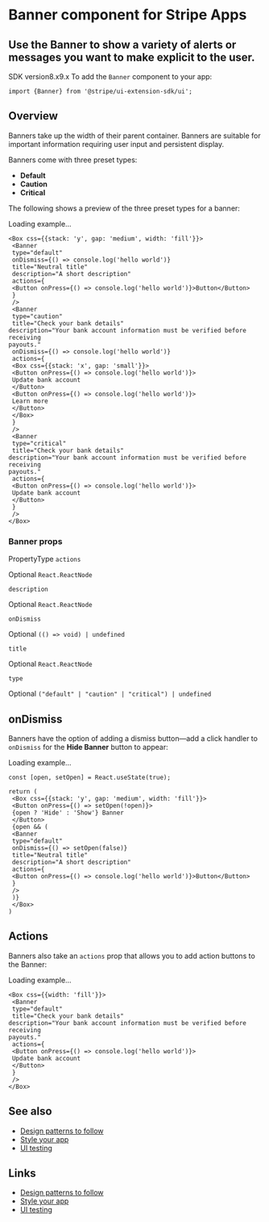 # Banner component for Stripe Apps

## Use the Banner to show a variety of alerts or messages you want to make explicit to the user.

SDK version8.x9.x
To add the `Banner` component to your app:

```
import {Banner} from '@stripe/ui-extension-sdk/ui';
```

## Overview

Banners take up the width of their parent container. Banners are suitable for
important information requiring user input and persistent display.

Banners come with three preset types:

- **Default**
- **Caution**
- **Critical**

The following shows a preview of the three preset types for a banner:

Loading example...
```
<Box css={{stack: 'y', gap: 'medium', width: 'fill'}}>
 <Banner
 type="default"
 onDismiss={() => console.log('hello world')}
 title="Neutral title"
 description="A short description"
 actions={
 <Button onPress={() => console.log('hello world')}>Button</Button>
 }
 />
 <Banner
 type="caution"
 title="Check your bank details"
description="Your bank account information must be verified before receiving
payouts."
 onDismiss={() => console.log('hello world')}
 actions={
 <Box css={{stack: 'x', gap: 'small'}}>
 <Button onPress={() => console.log('hello world')}>
 Update bank account
 </Button>
 <Button onPress={() => console.log('hello world')}>
 Learn more
 </Button>
 </Box>
 }
 />
 <Banner
 type="critical"
 title="Check your bank details"
description="Your bank account information must be verified before receiving
payouts."
 actions={
 <Button onPress={() => console.log('hello world')}>
 Update bank account
 </Button>
 }
 />
</Box>
```

### Banner props

PropertyType
`actions`

Optional
`React.ReactNode`

`description`

Optional
`React.ReactNode`

`onDismiss`

Optional
`(() => void) | undefined`

`title`

Optional
`React.ReactNode`

`type`

Optional
`("default" | "caution" | "critical") | undefined`

## onDismiss

Banners have the option of adding a dismiss button—add a click handler to
`onDismiss` for the **Hide Banner** button to appear:

Loading example...
```
const [open, setOpen] = React.useState(true);

return (
 <Box css={{stack: 'y', gap: 'medium', width: 'fill'}}>
 <Button onPress={() => setOpen(!open)}>
 {open ? 'Hide' : 'Show'} Banner
 </Button>
 {open && (
 <Banner
 type="default"
 onDismiss={() => setOpen(false)}
 title="Neutral title"
 description="A short description"
 actions={
 <Button onPress={() => console.log('hello world')}>Button</Button>
 }
 />
 )}
 </Box>
)
```

## Actions

Banners also take an `actions` prop that allows you to add action buttons to the
Banner:

Loading example...
```
<Box css={{width: 'fill'}}>
 <Banner
 type="default"
 title="Check your bank details"
description="Your bank account information must be verified before receiving
payouts."
 actions={
 <Button onPress={() => console.log('hello world')}>
 Update bank account
 </Button>
 }
 />
</Box>
```

## See also

- [Design patterns to follow](https://docs.stripe.com/stripe-apps/patterns)
- [Style your app](https://docs.stripe.com/stripe-apps/style)
- [UI testing](https://docs.stripe.com/stripe-apps/ui-testing)

## Links

- [Design patterns to follow](https://docs.stripe.com/stripe-apps/patterns)
- [Style your app](https://docs.stripe.com/stripe-apps/style)
- [UI testing](https://docs.stripe.com/stripe-apps/ui-testing)